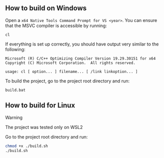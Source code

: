 ## How to build on Windows

Open a `x64 Native Tools Command Prompt for VS <year>`.  You can ensure that the MSVC compiler is accessible by running:
```batch
cl
```
If everything is set up correctly, you should have output very similar to the following:
```batch
Microsoft (R) C/C++ Optimizing Compiler Version 19.29.30151 for x64
Copyright (C) Microsoft Corporation.  All rights reserved.

usage: cl [ option... ] filename... [ /link linkoption... ]
```
To build the project, go to the project root directory and run:
```batch
build.bat
```

## How to build for Linux

>[!WARNING]
>The project was tested only on WSL2

Go to the project root directory and run:
```sh
chmod +x ./build.sh
./build.sh
```
